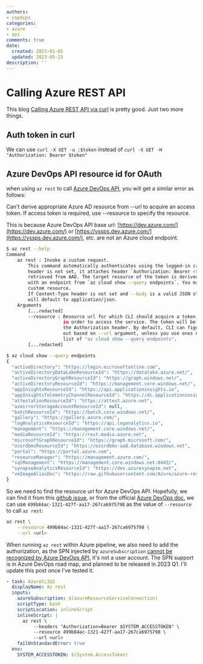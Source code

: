 ```yaml
---
authors:
- copdips
categories:
- azure
- api
comments: true
date:
  created: 2023-01-05
  updated: 2023-05-23
description: ''
---
```


# Calling Azure REST API

This blog [Calling Azure REST API via curl](https://mauridb.medium.com/calling-azure-rest-api-via-curl-eb10a06127) is pretty good. Just two more things.

## Auth token in curl

We can use `curl -X GET -u :$token` instead of `curl -X GET -H "Authorization: Bearer $token"`

## Azure DevOps API resource id for OAuth

when using `az rest` to call [Azure DevOps API](https://learn.microsoft.com/en-us/rest/api/azure/devops/), you will get a similar error as follows:

Can't derive appropriate Azure AD resource from --url to acquire an access token. If access token is required, use --resource to specify the resource.

<!-- more -->

This is because Azure DevOps API base url: [https://dev.azure.com/](https://dev.azure.com/) or [https://vssps.dev.azure.com/](https://vssps.dev.azure.com/), etc. are not an Azure cloud endpoint.

```bash
$ az rest --help
Command
    az rest : Invoke a custom request.
        This command automatically authenticates using the logged-in credential: If Authorization
        header is not set, it attaches header `Authorization: Bearer <token>`, where `<token>` is
        retrieved from AAD. The target resource of the token is derived from --url if --url starts
        with an endpoint from `az cloud show --query endpoints`. You may also use --resource for a
        custom resource.
        If Content-Type header is not set and --body is a valid JSON string, Content-Type header
        will default to application/json.
    Arguments
        [...redacted]
        --resource : Resource url for which CLI should acquire a token from AAD
                     in order to access the service. The token will be placed in
                     the Authorization header. By default, CLI can figure this
                     out based on --url argument, unless you use ones not in the
                     list of "az cloud show --query endpoints".
        [...redacted]
```

```bash
$ az cloud show --query endpoints
{
  "activeDirectory": "https://login.microsoftonline.com",
  "activeDirectoryDataLakeResourceId": "https://datalake.azure.net/",
  "activeDirectoryGraphResourceId": "https://graph.windows.net/",
  "activeDirectoryResourceId": "https://management.core.windows.net/",
  "appInsightsResourceId": "https://api.applicationinsights.io",
  "appInsightsTelemetryChannelResourceId": "https://dc.applicationinsights.azure.com/v2/track",
  "attestationResourceId": "https://attest.azure.net",
  "azmirrorStorageAccountResourceId": null,
  "batchResourceId": "https://batch.core.windows.net/",
  "gallery": "https://gallery.azure.com/",
  "logAnalyticsResourceId": "https://api.loganalytics.io",
  "management": "https://management.core.windows.net/",
  "mediaResourceId": "https://rest.media.azure.net",
  "microsoftGraphResourceId": "https://graph.microsoft.com/",
  "ossrdbmsResourceId": "https://ossrdbms-aad.database.windows.net",
  "portal": "https://portal.azure.com",
  "resourceManager": "https://management.azure.com/",
  "sqlManagement": "https://management.core.windows.net:8443/",
  "synapseAnalyticsResourceId": "https://dev.azuresynapse.net",
  "vmImageAliasDoc": "https://raw.githubusercontent.com/Azure/azure-rest-api-specs/master/arm-compute/quickstart-templates/aliases.json"
}
```

So we need to find the resource url for Azure DevOps API. Hopefully, we can find it from this [github issue](https://github.com/Azure/azure-cli/issues/7618#issuecomment-909822540), or from the official [Azure DevOps doc](https://learn.microsoft.com/en-us/azure/devops/organizations/accounts/manage-personal-access-tokens-via-api?view=azure-devops#configure-a-quickstart-application), we can use `499b84ac-1321-427f-aa17-267ca6975798` as the value of `--resource` to call `az rest`:

```bash
az rest \
    --resource 499b84ac-1321-427f-aa17-267ca6975798 \
    --url <url>
```

When running `az rest` within Azure pipeline, we also need to add the authorization, as the SPN injected by `azureSubscription` [cannot be recognized by Azure DevOps API](https://learn.microsoft.com/en-us/azure/devops/release-notes/roadmap/support-azure-managed-identities), it's not a user account. The SPN support is in Azure DevOps road map, and planned to be released in 2023 Q1. I'll update this post once I've tested it.

```yaml
- task: AzureCLI@2
  displayName: Az rest
  inputs:
    azureSubscription: $(azureResourceServiceConnection)
    scriptType: bash
    scriptLocation: inlineScript
    inlineScript: |
      az rest \
          --headers "Authorization=Bearer $SYSTEM_ACCESSTOKEN" \
          --resource 499b84ac-1321-427f-aa17-267ca6975798 \
          --url <url>
    failOnStandardError: true
  env:
    SYSTEM_ACCESSTOKEN: $(System.AccessToken)
```
